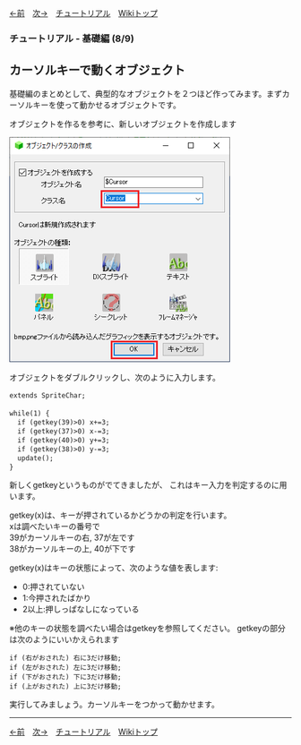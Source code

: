 

[←前](./tr-basic07)&emsp;[次→](./tr-basic09)&emsp;[チュートリアル](./tutorial)&emsp;[Wikiトップ](./)

<title>チュートリアル - 基礎編 (8/9) - カーソルキーで動くオブジェクト</title>

### チュートリアル - 基礎編 (8/9)
## カーソルキーで動くオブジェクト

基礎編のまとめとして、典型的なオブジェクトを２つほど作ってみます。まずカーソルキーを使って動かせるオブジェクトです。

オブジェクトを作るを参考に、新しいオブジェクトを作成します

![class3.png](./img/class3.png)

オブジェクトをダブルクリックし、次のように入力します。

```
extends SpriteChar;

while(1) {
  if (getkey(39)>0) x+=3;
  if (getkey(37)>0) x-=3;
  if (getkey(40)>0) y+=3;
  if (getkey(38)>0) y-=3;
  update();
}
```
新しくgetkeyというものがでてきましたが、 これはキー入力を判定するのに用います。

getkey(x)は、キーが押されているかどうかの判定を行います。  
xは調べたいキーの番号で  
39がカーソルキーの右, 37が左です  
38がカーソルキーの上, 40が下です  

getkey(x)はキーの状態によって、次のような値を表します:
- 0:押されていない
- 1:今押されたばかり
- 2以上:押しっぱなしになっている

※他のキーの状態を調べたい場合はgetkeyを参照してください。
getkeyの部分は次のようにいいかえられます
```
if (右がおされた) 右に3だけ移動;
if (左がおされた) 左に3だけ移動;
if (下がおされた) 下に3だけ移動;
if (上がおされた) 上に3だけ移動;
```
実行してみましょう。カーソルキーをつかって動かせます。

***

[←前](./tr-basic07)&emsp;[次→](./tr-basic09)&emsp;[チュートリアル](./tutorial)&emsp;[Wikiトップ](./)
